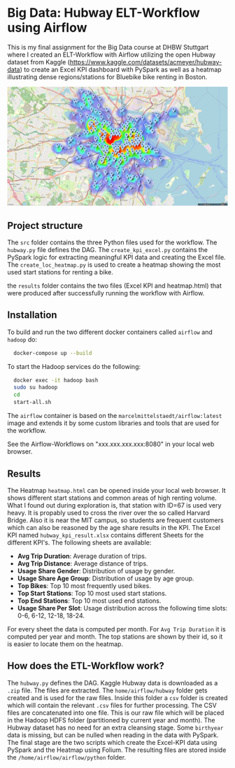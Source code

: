 # Big Data: Hubway ELT-Workflow using Airflow

This is my final assignment for the Big Data course at DHBW Stuttgart where I created an ELT-Workflow with Airflow utilizing the open Hubway dataset from Kaggle (https://www.kaggle.com/datasets/acmeyer/hubway-data) to create an Excel KPI dashboard with PySpark as well as 
a heatmap illustrating dense regions/stations for Bluebike bike renting in Boston.

![Example Heatmap](results/heatmap_screenshot_example.png)

## Project structure
The `src` folder contains the three Python files used for the workflow. The `hubway.py` file defines the DAG. The `create_kpi_excel.py` contains the PySpark logic for extracting meaningful KPI data and creating the Excel file. The `create_loc_heatmap.py` is used to create a heatmap showing the most used start stations for renting a bike.

the `results` folder contains the two files (Excel KPI and heatmap.html) that were produced after successfully running the workflow with Airflow.

## Installation
To build and run the two different docker containers called `airflow` and `hadoop` do:

```bash
  docker-compose up --build
```

To start the Hadoop services do the following: 

```bash
  docker exec -it hadoop bash
  sudo su hadoop
  cd 
  start-all.sh
```

The `airflow` container is based on the `marcelmittelstaedt/airflow:latest` image and extends it by some custom libraries and tools that are used for the workflow.

See the Airflow-Workflows on "xxx.xxx.xxx.xxx:8080" in your local web browser.

## Results
The Heatmap `heatmap.html` can be opened inside your local web browser. It shows different start stations and common areas of high renting volume. What I found out during exploration is, that station with ID=67 is used very heavy. It is propably used to cross the river over the so called Harvard Bridge. Also it is near the MIT campus, so students are frequent customers which can also be reasoned by the age share results in the KPI. The Excel KPI named `hubway_kpi_result.xlsx` contains different Sheets for the different KPI's. The following sheets are available:


- **Avg Trip Duration**: Average duration of trips.
- **Avg Trip Distance**: Average distance of trips.
- **Usage Share Gender**: Distribution of usage by gender.
- **Usage Share Age Group**: Distribution of usage by age group.
- **Top Bikes**: Top 10 most frequently used bikes.
- **Top Start Stations**: Top 10 most used start stations.
- **Top End Stations**: Top 10 most used end stations.
- **Usage Share Per Slot**: Usage distribution across the following time slots: 0-6, 6-12, 12-18, 18-24.

For every sheet the data is computed per month. For `Avg Trip Duration` it is computed per year and month. The top stations are shown by their id, so it is easier to locate them on the heatmap.

## How does the ETL-Workflow work?
The `hubway.py` defines the DAG. Kaggle Hubway data is downloaded as a `.zip` file. The files are extracted. The `home/airflow/hubway` folder gets created and is used for the raw files. Inside this folder a `csv` folder is created which will contain the relevant `.csv` files for further processing. The CSV files are concatenated into one file. This is our raw file which will be placed in the Hadoop HDFS folder (partitioned by current year and month). The Hubway dataset has no need for an extra cleansing stage. Some `birthyear` data is missing, but can be nulled when reading in the data with PySpark. The final stage are the two scripts which create the Excel-KPI data using PySpark and the Heatmap using Folium. The resulting files are stored inside the `/home/airflow/airflow/python` folder.
